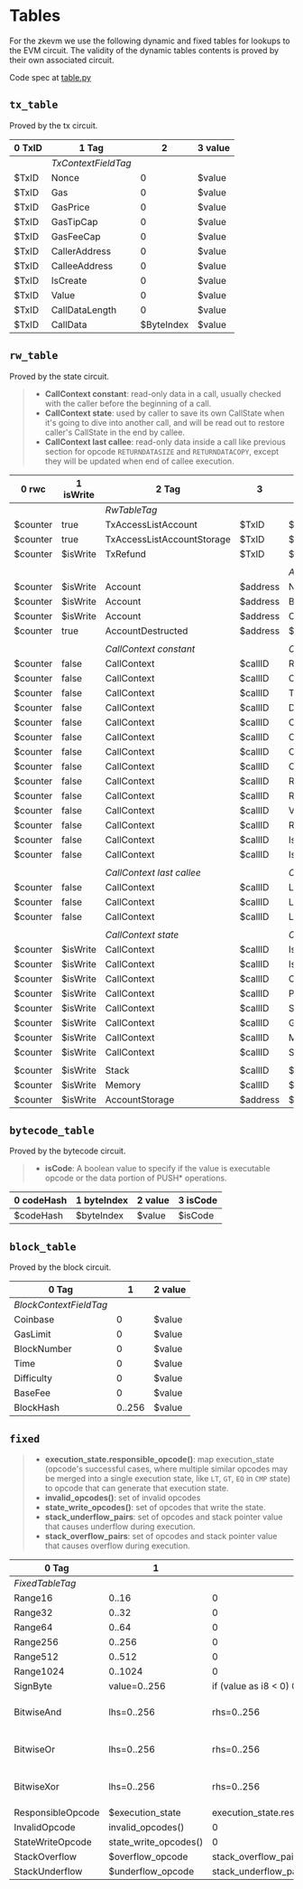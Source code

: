 # Tables

For the zkevm we use the following dynamic and fixed tables for lookups to the EVM circuit.  The validity of the dynamic tables contents is proved by their own associated circuit.

Code spec at [table.py](../src/zkevm_specs/evm/table.py)

## `tx_table`

Proved by the tx circuit.

| 0 TxID | 1 Tag               | 2          | 3 value |
| ---    | ---                 | ---        | ---     |
|        | *TxContextFieldTag* |            |         |
| $TxID  | Nonce               | 0          | $value  |
| $TxID  | Gas                 | 0          | $value  |
| $TxID  | GasPrice            | 0          | $value  |
| $TxID  | GasTipCap           | 0          | $value  |
| $TxID  | GasFeeCap           | 0          | $value  |
| $TxID  | CallerAddress       | 0          | $value  |
| $TxID  | CalleeAddress       | 0          | $value  |
| $TxID  | IsCreate            | 0          | $value  |
| $TxID  | Value               | 0          | $value  |
| $TxID  | CallDataLength      | 0          | $value  |
| $TxID  | CallData            | $ByteIndex | $value  |

## `rw_table`

Proved by the state circuit.

> - **CallContext constant**: read-only data in a call, usually checked with the
>   caller before the beginning of a call.
> - **CallContext state**: used by caller to save its own CallState when it's going
>   to dive into another call, and will be read out to restore caller's
>   CallState in the end by callee.
> - **CallContext last callee**: read-only data inside a call like previous section
>   for opcode `RETURNDATASIZE` and `RETURNDATACOPY`, except they will be
>   updated when end of callee execution.

| 0 rwc    | 1 isWrite | 2 Tag                      | 3        | 4                          | 5           | 6           | 7           |
| ---      | ---       | ---                        | ---      | ---                        | ---         | ---         | ---         |
|          |           | *RwTableTag*               |          |                            |             |             |             |
| $counter | true      | TxAccessListAccount        | $TxID    | $address                   | $value      | $value_prev | 0           |
| $counter | true      | TxAccessListAccountStorage | $TxID    | $address                   | $key        | $value      | $value_prev |
| $counter | $isWrite  | TxRefund                   | $TxID    | $value                     | $value_prev | 0           | 0           |
|          |           |                            |          |                            |             |             |             |
|          |           |                            |          | *AccountFieldTag*          |             |             |             |
| $counter | $isWrite  | Account                    | $address | Nonce                      | $value      | $value_prev | 0           |
| $counter | $isWrite  | Account                    | $address | Balance                    | $value      | $value_prev | 0           |
| $counter | $isWrite  | Account                    | $address | CodeHash                   | $value      | $value_prev | 0           |
| $counter | true      | AccountDestructed          | $address | $value                     | $value_prev | 0           | 0           |
|          |           |                            |          |                            |             |             |             |
|          |           | *CallContext constant*     |          | *CallContextFieldTag* (ro) |             |             |             |
| $counter | false     | CallContext                | $callID  | RwCounterEndOfReversion    | $value      | 0           | 0           |
| $counter | false     | CallContext                | $callID  | CallerId                   | $value      | 0           | 0           |
| $counter | false     | CallContext                | $callID  | TxId                       | $value      | 0           | 0           |
| $counter | false     | CallContext                | $callID  | Depth                      | $value      | 0           | 0           |
| $counter | false     | CallContext                | $callID  | CallerAddress              | $value      | 0           | 0           |
| $counter | false     | CallContext                | $callID  | CalleeAddress              | $value      | 0           | 0           |
| $counter | false     | CallContext                | $callID  | CallDataOffset             | $value      | 0           | 0           |
| $counter | false     | CallContext                | $callID  | CallDataLength             | $value      | 0           | 0           |
| $counter | false     | CallContext                | $callID  | ReturnDataOffset           | $value      | 0           | 0           |
| $counter | false     | CallContext                | $callID  | ReturnDataLength           | $value      | 0           | 0           |
| $counter | false     | CallContext                | $callID  | Value                      | $value      | 0           | 0           |
| $counter | false     | CallContext                | $callID  | Result                     | $value      | 0           | 0           |
| $counter | false     | CallContext                | $callID  | IsPersistent               | $value      | 0           | 0           |
| $counter | false     | CallContext                | $callID  | IsStatic                   | $value      | 0           | 0           |
|          |           |                            |          |                            |             |             |             |
|          |           | *CallContext last callee*  |          | *CallContextFieldTag* (rw) |             |             |             |
| $counter | false     | CallContext                | $callID  | LastCalleeId               | $value      | 0           | 0           |
| $counter | false     | CallContext                | $callID  | LastCalleeReturnDataOffset | $value      | 0           | 0           |
| $counter | false     | CallContext                | $callID  | LastCalleeReturnDataLength | $value      | 0           | 0           |
|          |           |                            |          |                            |             |             |             |
|          |           | *CallContext state*        |          | *CallContextFieldTag* (rw) |             |             |             |
| $counter | $isWrite  | CallContext                | $callID  | IsRoot                     | $value      | 0           | 0           |
| $counter | $isWrite  | CallContext                | $callID  | IsCreate                   | $value      | 0           | 0           |
| $counter | $isWrite  | CallContext                | $callID  | CodeSource                 | $value      | 0           | 0           |
| $counter | $isWrite  | CallContext                | $callID  | ProgramCounter             | $value      | 0           | 0           |
| $counter | $isWrite  | CallContext                | $callID  | StackPointer               | $value      | 0           | 0           |
| $counter | $isWrite  | CallContext                | $callID  | GasLeft                    | $value      | 0           | 0           |
| $counter | $isWrite  | CallContext                | $callID  | MemorySize                 | $value      | 0           | 0           |
| $counter | $isWrite  | CallContext                | $callID  | StateWriteCounter          | $value      | 0           | 0           |
|          |           |                            |          |                            |             |             |             |
| $counter | $isWrite  | Stack                      | $callID  | $stackPointer              | $value      | 0           | 0           |
| $counter | $isWrite  | Memory                     | $callID  | $address                   | $value      | 0           | 0           |
| $counter | $isWrite  | AccountStorage             | $address | $key                       | $value      | $valuePrev  | 0           |

## `bytecode_table`

Proved by the bytecode circuit.

> - **isCode**: A boolean value to specify if the value is executable opcode or
>   the data portion of PUSH\* operations.

| 0 codeHash | 1 byteIndex | 2 value | 3 isCode |
| ---        | ---         | ---     | ---      |
| $codeHash  | $byteIndex  | $value  | $isCode  |

## `block_table`

Proved by the block circuit.

| 0 Tag                  | 1      | 2 value |
| ---                    | ---    | ---     |
| *BlockContextFieldTag* |        |         |
| Coinbase               | 0      | $value  |
| GasLimit               | 0      | $value  |
| BlockNumber            | 0      | $value  |
| Time                   | 0      | $value  |
| Difficulty             | 0      | $value  |
| BaseFee                | 0      | $value  |
| BlockHash              | 0..256 | $value  |

## `fixed`

> - **execution_state.responsible_opcode()**: map execution_state (opcode's
>   successful cases, where multiple similar opcodes may be merged into a
>   single execution state, like `LT`, `GT`, `EQ` in `CMP` state) to opcode
>   that can generate that execution state.
> - **invalid_opcodes()**: set of invalid opcodes
> - **state_write_opcodes()**: set of opcodes that write the state.
> - **stack_underflow_pairs**: set of opcodes and stack pointer value that
>   causes underflow during execution.
> - **stack_overflow_pairs**: set of opcodes and stack pointer value that
>   causes overflow during execution.

| 0 Tag             | 1                     | 2                                         | 3             |
| ---               | ---                   | ---                                       | ---           |
| *FixedTableTag*   |                       |                                           |               |
| Range16           | 0..16                 | 0                                         | 0             |
| Range32           | 0..32                 | 0                                         | 0             |
| Range64           | 0..64                 | 0                                         | 0             |
| Range256          | 0..256                | 0                                         | 0             |
| Range512          | 0..512                | 0                                         | 0             |
| Range1024         | 0..1024               | 0                                         | 0             |
| SignByte          | value=0..256          | if (value as i8 \< 0) 0xff else 0         | 0             |
| BitwiseAnd        | lhs=0..256            | rhs=0..256                                | $lhs AND $rhs |
| BitwiseOr         | lhs=0..256            | rhs=0..256                                | $lhs OR $rhs  |
| BitwiseXor        | lhs=0..256            | rhs=0..256                                | $lhs XOR $rhs |
| ResponsibleOpcode | $execution_state      | execution_state.responsible_opcode()      | 0             |
| InvalidOpcode     | invalid_opcodes()     | 0                                         | 0             |
| StateWriteOpcode  | state_write_opcodes() | 0                                         | 0             |
| StackOverflow     | $overflow_opcode      | stack_overflow_pairs\[overflow_opcode\]   | 0             |
| StackUnderflow    | $underflow_opcode     | stack_underflow_pairs\[underflow_opcode\] | 0             |
